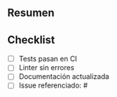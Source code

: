 ## Resumen

## Checklist
- [ ] Tests pasan en CI
- [ ] Linter sin errores
- [ ] Documentación actualizada
- [ ] Issue referenciado: #
